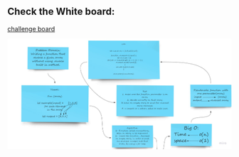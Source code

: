 ## Check the White board: 

[challenge board](https://miro.com/app/board/o9J_lEVA5Lw=/)

![Miro](images/codeChallenge1.jpg)


